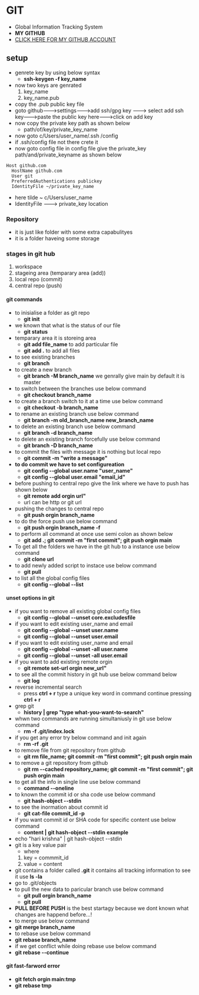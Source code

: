 # GIT
* Global Information Tracking System
* **MY GITHUB**
* [CLICK HERE FOR MY GITHUB ACCOUNT](https://github.com/hariananthagiri)
## setup
* genrete key by using below syntax
    * **ssh-keygen -f key_name**
* now two keys are genrated
    1. key_name
    2. key_name.pub
* copy the .pub public key file
* goto github--->settings--->add ssh/gpg key ---> select add ssh key--->paste the public key here--->click on add key
* now copy the private key path as shown below
    * path/of/key/private_key_name
* now goto c/Users/user_name/.ssh /config
* if .ssh/config file not there crete it 
* now goto config file in config file give the private_key path/and/private_keyname as shown below
```git
Host github.com
  HostName github.com
  User git
  PreferredAuthentications publickey
  IdentityFile ~/private_key_name
```
* here tilde ~ c/Users/user_name
* IdentityFile ---> private_key location

### Repository
* it is just like folder with some extra capabulityes 
* it is a folder haveing some storage

### stages in git hub
1. workspace
2. stageing area (temparary area (add))
3. local repo (commit)
4. central repo (push)

#### git commands
* to inisialise a folder as git repo
    * **git init**
* we known that what is the status of our file
    * **git status**
* temparary area  it is storeing area
    * **git add file_name** to add particular file
    * **git add .** to add all files
*  to see existing branches
    * **git branch**   
* to create a new branch 
    * **git branch -M branch_name**  we genrally give main by default it is master
* to switch between the branches use below command
    * **git checkout branch_name**
* to create a branch switch to it at a time use below command
    * **git checkout -b branch_name**
* to rename an existing branch use below command
    * **git branch -m old_branch_name new_branch_name**
* to delete an existing branch use below command
    * **git branch -d branch_name**
* to delete an existing branch forcefully use below command
    * **git branch -D branch_name**
* to commit the files with message it is nothing but local repo
    * **git commit -m "write a message"**
* **to do commit we have to set configureation**
    * **git config --global user.name "user_name"**
    * **git config --global user.email "email_id"**
* before pushing to central repo give the link where we have to push has shown below
    * **git remote add orgin url"**
    * url can be http or git url
* pushing the changes to central repo
    * **git push orgin branch_name**
* to do the force push use below command
    * **git push orgin branch_name -f**
* to perform all command at once use semi colon as shown below
    * **git add .; git commit -m "first commit"; git push orgin main**
* To get all the folders we have in the git hub to a instance use below command 
    * **git clone url**
* to add newly added script to instace use below command 
    * **git pull**
* to list all the global config files
    * **git config --global --list**
#### unset options in git
* if you want to remove all existing global config files
    * **git config --global  --unset core.excludesfile**
* if you want to edit existing user_name and email
    * **git config --global --unset user.name**
    * **git config --global --unset user.email**
* if you want to edit existing user_name and email
    * **git config --global --unset -all user.name**
    * **git config --global --unset -all user.email**
* if you want to add existing remote orgin
    * **git remote set-url orgin new_url"**
* to see all the commit history in git hub use below command below
    * **git log**
* reverse incremental search
    * press **ctrl + r** type a unique key word in command continue pressing **ctrl + r** 
* grep git
    * **history | grep "type what-you-want-to-search"**
* whwn two commands are running simultaniusly in git  use below command
    *  **rm -f .git/index.lock**
* if you get any error try below command and init again
    * **rm -rf .git**
* to remove file from git repository from github
    * **git rm file_name; git commit -m "first commit"; git push orgin main**
* to remove a git repository from github
    * **git rm --cached repository_name; git commit -m "first commit"; git push orgin main**
* to get all the info in single line use below command
    * **command --oneline**
* to known the commit id or sha code use below command 
    * **git hash-object --stdin**
* to see the inormation about commit id
    * **git cat-file commit_id -p**
* if you want commit id or SHA code for specific content use below command
    * **content | git hash-object --stdin**
**example**
* echo "hari krishna" | git hash-object --stdin
* git is a key value pair
    * where
    1. key = commmit_id
    2. value = content
* git contains a folder called **.git** it contains all tracking information to see it use **ls -la**
* go to .git/objects
* to pull the new data to paricular branch use below command
    * **git pull orgin branch_name**
    * **git pull**
* **PULL BEFORE PUSH** is the best startagy because we dont known what changes are happend before...!
* to merge use below command
* **git merge branch_name**
* to rebase use below command
* **git rebase branch_name**
* if we get conflict while doing rebase use below command
* **git rebase --continue**
#### git fast-farword error
* **git fetch orgin main:tmp**
* **git rebase tmp**

